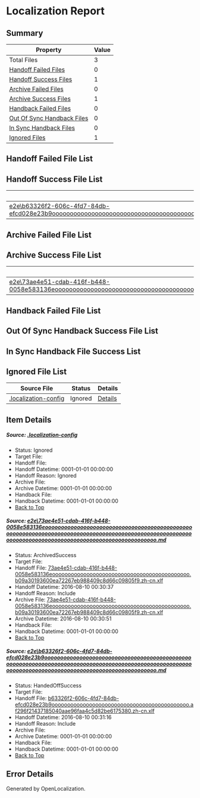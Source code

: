 # <a name='report-top'></a> Localization Report

## Summary
 Property | Value 
 -------- | ----- 
 Total Files | 3
[ Handoff Failed Files ](#handoff-failed-list)| 0
[ Handoff Success Files ](#handoff-success-list)| 1
[ Archive Failed Files ](#archive-failed-list)| 0
[ Archive Success Files ](#archive-success-list)| 1
[ Handback Failed Files ](#handback-failed-list)| 0
[ Out Of Sync Handback Files ](#outofsync-handback-success-list)| 0
[ In Sync Handback Files ](#insync-handback-success-list)| 0
[ Ignored Files ](#ignored-list)| 1

## <a name='handoff-failed-list'></a> Handoff Failed File List

## <a name='handoff-success-list'></a> Handoff Success File List
 Source File | Status | Details 
 ----------- | ------ | ------- 
 [e2e\b63326f2-606c-4fd7-84db-efcd028e23b9ooooooooooooooooooooooooooooooooooooooooooooooooooooooooooooooooooooooooooooooooooooooooooooooooooooooooooooooooooooooooooooooooooooooooooooooooooooooo.md](https://github.com/OpenLocalizationTestOrg/oltest/blob/8602ab97eeb9e285582114311209060b04583860/e2e/b63326f2-606c-4fd7-84db-efcd028e23b9ooooooooooooooooooooooooooooooooooooooooooooooooooooooooooooooooooooooooooooooooooooooooooooooooooooooooooooooooooooooooooooooooooooooooooooooooooooooo.md) | HandedOffSuccess | [Details](#2a6bd39634f1b443cf7beac7cc14b275b821e4cd2)

## <a name='archive-failed-list'></a> Archive Failed File List

## <a name='archive-success-list'></a> Archive Success File List
 Source File | Status | Details 
 ----------- | ------ | ------- 
 [e2e\73ae4e51-cdab-416f-b448-0058e583136eooooooooooooooooooooooooooooooooooooooooooooooooooooooooooooooooooooooooooooooooooooooooooooooooooooooooooooooooooooooooooooooooooooooooooooooooooooooo.md](https://github.com/OpenLocalizationTestOrg/oltest/blob/e433a8fedb66fbef778e4dfed09df2d0f530bcd0/e2e/73ae4e51-cdab-416f-b448-0058e583136eooooooooooooooooooooooooooooooooooooooooooooooooooooooooooooooooooooooooooooooooooooooooooooooooooooooooooooooooooooooooooooooooooooooooooooooooooooooo.md) | ArchivedSuccess | [Details](#de5eea4df90c09da156521ba9f965bc10de321fa1)

## <a name='handback-failed-list'></a> Handback Failed File List

## <a name='outofsync-handback-success-list'></a> Out Of Sync Handback Success File List

## <a name='insync-handback-success-list'></a> In Sync Handback File Success List

## <a name='ignored-list'></a> Ignored File List
 Source File | Status | Details 
 ----------- | ------ | ------- 
 [.localization-config](https://github.com/OpenLocalizationTestOrg/oltest/blob/8602ab97eeb9e285582114311209060b04583860/.localization-config) | Ignored | [Details](#3d4f252ac210baf56311d7e97dcc2db10974dbd20)

## Item Details
##### <a name='3d4f252ac210baf56311d7e97dcc2db10974dbd20'></a> Source: [.localization-config](https://github.com/OpenLocalizationTestOrg/oltest/blob/8602ab97eeb9e285582114311209060b04583860/.localization-config)
* Status: Ignored
* Target File: 
* Handoff File: 
* Handoff Datetime: 0001-01-01 00:00:00
* Handoff Reason: Ignored
* Archive File: 
* Archive Datetime: 0001-01-01 00:00:00
* Handback File: 
* Handback Datetime: 0001-01-01 00:00:00
* [Back to Top](#report-top)

##### <a name='de5eea4df90c09da156521ba9f965bc10de321fa1'></a> Source: [e2e\73ae4e51-cdab-416f-b448-0058e583136eooooooooooooooooooooooooooooooooooooooooooooooooooooooooooooooooooooooooooooooooooooooooooooooooooooooooooooooooooooooooooooooooooooooooooooooooooooooo.md](https://github.com/OpenLocalizationTestOrg/oltest/blob/e433a8fedb66fbef778e4dfed09df2d0f530bcd0/e2e/73ae4e51-cdab-416f-b448-0058e583136eooooooooooooooooooooooooooooooooooooooooooooooooooooooooooooooooooooooooooooooooooooooooooooooooooooooooooooooooooooooooooooooooooooooooooooooooooooooo.md)
* Status: ArchivedSuccess
* Target File: 
* Handoff File: [73ae4e51-cdab-416f-b448-0058e583136eoooooooooooooooooooooooooooooooooooooooooooo.b09a30193600ea72267eb988409c8d66c09805f9.zh-cn.xlf](https://github.com/OpenLocalizationTestOrg/olhandoff-e2e/blob/2bd8f43eae204ef678964dab0991fd7e0be509b0/ol-handoff/OpenLocalizationTestOrg/ol-test-zhcn/ci/ht/73ae4e51-cdab-416f-b448-0058e583136eoooooooooooooooooooooooooooooooooooooooooooo.b09a30193600ea72267eb988409c8d66c09805f9.zh-cn.xlf)
* Handoff Datetime: 2016-08-10 00:30:37
* Handoff Reason: Include
* Archive File: [73ae4e51-cdab-416f-b448-0058e583136eoooooooooooooooooooooooooooooooooooooooooooo.b09a30193600ea72267eb988409c8d66c09805f9.zh-cn.xlf](https://github.com/OpenLocalizationTestOrg/olhandoff-e2e/blob/9dde013f2c19fff26f56fa84d3842e348dba83bb/ol-archive/OpenLocalizationTestOrg/ol-test-zhcn/ci/ht/73ae4e51-cdab-416f-b448-0058e583136eoooooooooooooooooooooooooooooooooooooooooooo.b09a30193600ea72267eb988409c8d66c09805f9.zh-cn.xlf)
* Archive Datetime: 2016-08-10 00:30:51
* Handback File: 
* Handback Datetime: 0001-01-01 00:00:00
* [Back to Top](#report-top)

##### <a name='2a6bd39634f1b443cf7beac7cc14b275b821e4cd2'></a> Source: [e2e\b63326f2-606c-4fd7-84db-efcd028e23b9ooooooooooooooooooooooooooooooooooooooooooooooooooooooooooooooooooooooooooooooooooooooooooooooooooooooooooooooooooooooooooooooooooooooooooooooooooooooo.md](https://github.com/OpenLocalizationTestOrg/oltest/blob/8602ab97eeb9e285582114311209060b04583860/e2e/b63326f2-606c-4fd7-84db-efcd028e23b9ooooooooooooooooooooooooooooooooooooooooooooooooooooooooooooooooooooooooooooooooooooooooooooooooooooooooooooooooooooooooooooooooooooooooooooooooooooooo.md)
* Status: HandedOffSuccess
* Target File: 
* Handoff File: [b63326f2-606c-4fd7-84db-efcd028e23b9oooooooooooooooooooooooooooooooooooooooooooo.af296f21437185040aae96faa4c5d82be6175380.zh-cn.xlf](https://github.com/OpenLocalizationTestOrg/olhandoff-e2e/blob/4c6de0d14a31a1ee255bbe211532ff4881c8b9fa/ol-handoff/OpenLocalizationTestOrg/ol-test-zhcn/ci/ht/b63326f2-606c-4fd7-84db-efcd028e23b9oooooooooooooooooooooooooooooooooooooooooooo.af296f21437185040aae96faa4c5d82be6175380.zh-cn.xlf)
* Handoff Datetime: 2016-08-10 00:31:16
* Handoff Reason: Include
* Archive File: 
* Archive Datetime: 0001-01-01 00:00:00
* Handback File: 
* Handback Datetime: 0001-01-01 00:00:00
* [Back to Top](#report-top)


## Error Details

Generated by OpenLocalization.

